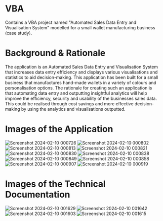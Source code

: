 # VBA
Contains a VBA project named "Automated Sales Data Entry and Visualisation System" modelled for a small wallet manufacturing business (case study).

# Background & Rationale

The application is an Automated Sales Data Entry and Visualisation System that increases data entry efficiency and displays various visualisations and statistics to aid decision-making. This application has been built for a small business that manufactures hand-made wallets in a variety of colours and personalisation options. The rationale for creating such an application is that automating data entry and outputting insightful analytics will help improve the efficiency, security and usability of the businesses sales data. This could be realised through cost savings and more effective decision-making by using the analytics and visualisations outputted.

# Images of the Application

![Screenshot 2024-02-10 000726](https://github.com/Z-G-S/VBA-Automated-Sales-Data-Entry-and-Visualisation-System/assets/140622522/229aa51d-f1af-4256-9148-3e03a2a640a3)
![Screenshot 2024-02-10 000802](https://github.com/Z-G-S/VBA-Automated-Sales-Data-Entry-and-Visualisation-System/assets/140622522/894e44d2-3cdf-49d0-89fa-7d80bdb8476d)
![Screenshot 2024-02-10 000813](https://github.com/Z-G-S/VBA-Automated-Sales-Data-Entry-and-Visualisation-System/assets/140622522/f4f46ea9-ebde-4ab9-8317-e622caab6377)
![Screenshot 2024-02-10 000821](https://github.com/Z-G-S/VBA-Automated-Sales-Data-Entry-and-Visualisation-System/assets/140622522/37fcd535-ee92-4803-9635-bcc4fb2044c0)
![Screenshot 2024-02-10 000830](https://github.com/Z-G-S/VBA-Automated-Sales-Data-Entry-and-Visualisation-System/assets/140622522/4aa87e31-ebcc-48f1-82ba-44465dded3d6)
![Screenshot 2024-02-10 000838](https://github.com/Z-G-S/VBA-Automated-Sales-Data-Entry-and-Visualisation-System/assets/140622522/32f6e583-ea43-42bd-b540-6228b9d325d7)
![Screenshot 2024-02-10 000849](https://github.com/Z-G-S/VBA-Automated-Sales-Data-Entry-and-Visualisation-System/assets/140622522/6ae261b1-2296-4abe-a926-615abc426a06)
![Screenshot 2024-02-10 000858](https://github.com/Z-G-S/VBA-Automated-Sales-Data-Entry-and-Visualisation-System/assets/140622522/f4a8ee46-fe79-4272-b53b-4e9878b3ab0d)
![Screenshot 2024-02-10 000907](https://github.com/Z-G-S/VBA-Automated-Sales-Data-Entry-and-Visualisation-System/assets/140622522/a224781e-d380-4064-bd72-c7ad133f9c30)
![Screenshot 2024-02-10 000919](https://github.com/Z-G-S/VBA-Automated-Sales-Data-Entry-and-Visualisation-System/assets/140622522/c24eeb0b-aa13-405e-ab06-3dd7e495296b)

# Images of the Technical Documentation

![Screenshot 2024-02-10 001629](https://github.com/Z-G-S/VBA-Automated-Sales-Data-Entry-and-Visualisation-System/assets/140622522/c6ed5fab-a8ca-43ff-8b63-3c4f8e5f7972)
![Screenshot 2024-02-10 001642](https://github.com/Z-G-S/VBA-Automated-Sales-Data-Entry-and-Visualisation-System/assets/140622522/13722999-55fb-414a-ac7b-b9bb54f7f4b0)
![Screenshot 2024-02-10 001603](https://github.com/Z-G-S/VBA-Automated-Sales-Data-Entry-and-Visualisation-System/assets/140622522/d71e59f1-1651-4d97-a2ad-3dad0359c227)
![Screenshot 2024-02-10 001615](https://github.com/Z-G-S/VBA-Automated-Sales-Data-Entry-and-Visualisation-System/assets/140622522/8e595a66-8d78-4353-8393-60dec5f393a2)
